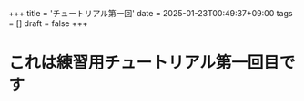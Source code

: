 +++
title = 'チュートリアル第一回'
date = 2025-01-23T00:49:37+09:00
tags = []
draft = false
+++

# これは練習用チュートリアル第一回目です
